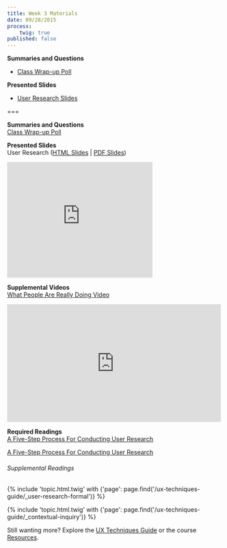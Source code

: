 ```yaml
---
title: Week 3 Materials
date: 09/28/2015
process:
    twig: true
published: false
---
```


**Summaries and Questions**
*   [Class Wrap-up Poll](https://www.polleverywhere.com/free_text_polls/AYto2ntzUuvVRSJ)

**Presented Slides**
*   [User Research Slides](http://slides.com/paulhibbitts/cmpt-363-143-the-process-of-ux-design#/)  

===

<style>iframe.embedly-card{float:left;}</style>
**Summaries and Questions**  
[Class Wrap-up Poll](https://www.polleverywhere.com/free_text_polls/AYto2ntzUuvVRSJ)  

**Presented Slides**  
User Research ([HTML Slides](http://slides.com/paulhibbitts/cmpt-363-143-user-research#/) | [PDF Slides](https://onedrive.live.com/redir?resid=74D2D06DCB0AFD88!192198&authkey=!AH_RoDpR6UnN83I&ithint=file%2cpdf))

<div class="row">
  <div class="col s10">
    <div class="video-container"><iframe src="http://slid.es/paulhibbitts/cmpt-363-143-user-research/embed" height="270" width="340" allowfullscreen="" frameborder="0" scrolling="no"></iframe></div>
  </div>
</div>

**Supplemental Videos**  
[What People Are Really Doing Video](http://vimeo.com/album/169777/video/7099570)  
<div class="row">
  <div class="col s10">
  <div class="video-container"><iframe src="https://player.vimeo.com/video/7099570" width="500" height="275" frameborder="0" webkitallowfullscreen mozallowfullscreen allowfullscreen></iframe></div>
  </div>
</div>

**Required Readings**  
[A Five-Step Process For Conducting User Research](http://www.smashingmagazine.com/2013/09/23/5-step-process-conducting-user-research/)  
<div class="row">
  <div class="col s10">
    <a class="embedly-card" href="http://www.smashingmagazine.com/2013/09/23/5-step-process-conducting-user-research/">A Five-Step Process For Conducting User Research</a>
<script async src="//cdn.embedly.com/widgets/platform.js" charset="UTF-8"></script>
  </div>
</div>  

###### Supplemental Readings
{% include 'topic.html.twig' with {'page': page.find('/ux-techniques-guide/_user-research-formal')} %}

{% include 'topic.html.twig' with {'page': page.find('/ux-techniques-guide/_contextual-inquiry')} %}  

Still wanting more? Explore the [UX Techniques Guide](../../ux-techniques-guide) or the course [Resources](../../resources).  
